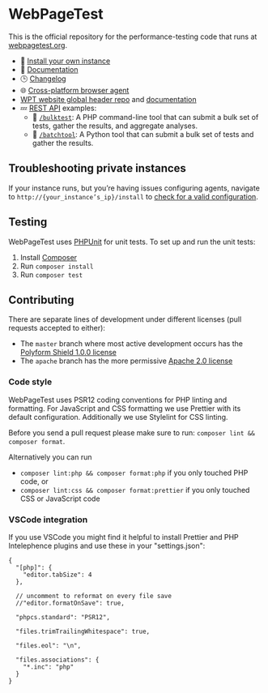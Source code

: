 # WebPageTest

This is the official repository for the performance-testing code that runs at [webpagetest.org](https://www.webpagetest.org).

- 🥡 [Install your own instance](https://docs.webpagetest.org/private-instances/)
- 📕 [Documentation](https://github.com/WPO-Foundation/webpagetest-docs)
- 🕒 [Changelog](https://docs.webpagetest.org/change-log)
- 🌐 [Cross-platform browser agent](https://github.com/WPO-Foundation/wptagent)
- [WPT website global header repo](https://github.com/WebPageTest/wpt-header) and [documentation](https://wpt-header.netlify.app/)
- 💤 [REST API](https://docs.webpagetest.org/api/) examples:
  - 🐘 [`/bulktest`](/bulktest/): A PHP command-line tool that can submit a bulk set of tests, gather the results, and aggregate analyses.
  - 🐍 [`/batchtool`](/batchtool/): A Python tool that can submit a bulk set of tests and gather the results.

## Troubleshooting private instances

If your instance runs, but you’re having issues configuring agents, navigate to `http://{your_instance’s_ip}/install` to [check for a valid configuration](https://docs.webpagetest.org/private-instances/#web-server-install).

## Testing

WebPageTest uses [PHPUnit](https://phpunit.de) for unit tests. To set up and run the unit tests:

1. Install [Composer](https://getcomposer.org)
2. Run `composer install`
3. Run `composer test`

## Contributing

There are separate lines of development under different licenses (pull requests accepted to either):

- The `master` branch where most active development occurs has the [Polyform Shield 1.0.0 license](LICENSE.md)
- The `apache` branch has the more permissive [Apache 2.0 license](https://opensource.org/licenses/Apache-2.0)

### Code style

WebPageTest uses PSR12 coding conventions for PHP linting and formatting.
For JavaScript and CSS formatting we use Prettier with its default configuration.
Additionally we use Stylelint for CSS linting.

Before you send a pull request please make sure to run: `composer lint && composer format`.

Alternatively you can run

 - `composer lint:php && composer format:php` if you only touched PHP code, or
 - `composer lint:css && composer format:prettier` if you only touched CSS or JavaScript code

### VSCode integration

If you use VSCode you might find it helpful to install Prettier and PHP Intelephence plugins and use these in your "settings.json":

```
{
  "[php]": {
    "editor.tabSize": 4
  },

  // uncomment to reformat on every file save
  //"editor.formatOnSave": true,

  "phpcs.standard": "PSR12",

  "files.trimTrailingWhitespace": true,

  "files.eol": "\n",

  "files.associations": {
    "*.inc": "php"
  }
}
```
